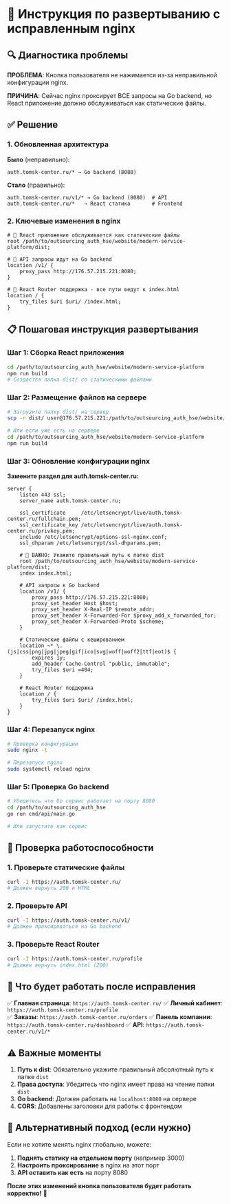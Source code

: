 # 🚀 Инструкция по развертыванию с исправленным nginx

## 🔍 Диагностика проблемы

**ПРОБЛЕМА**: Кнопка пользователя не нажимается из-за неправильной конфигурации nginx.

**ПРИЧИНА**: Сейчас nginx проксирует ВСЕ запросы на Go backend, но React приложение должно обслуживаться как статические файлы.

## ✅ Решение

### 1. Обновленная архитектура

**Было** (неправильно):
```
auth.tomsk-center.ru/* → Go backend (8080)
```

**Стало** (правильно):
```
auth.tomsk-center.ru/v1/* → Go backend (8080)  # API
auth.tomsk-center.ru/*   → React статика       # Frontend
```

### 2. Ключевые изменения в nginx

```nginx
# 📁 React приложение обслуживается как статические файлы
root /path/to/outsourcing_auth_hse/website/modern-service-platform/dist;

# 🔌 API запросы идут на Go backend  
location /v1/ {
    proxy_pass http://176.57.215.221:8080;
}

# 🔄 React Router поддержка - все пути ведут к index.html
location / {
    try_files $uri $uri/ /index.html;
}
```

## 📋 Пошаговая инструкция развертывания

### Шаг 1: Сборка React приложения
```bash
cd /path/to/outsourcing_auth_hse/website/modern-service-platform
npm run build
# Создастся папка dist/ со статическими файлами
```

### Шаг 2: Размещение файлов на сервере
```bash
# Загрузите папку dist/ на сервер
scp -r dist/ user@176.57.215.221:/path/to/outsourcing_auth_hse/website/modern-service-platform/

# Или если уже есть на сервере
cd /path/to/outsourcing_auth_hse/website/modern-service-platform
npm run build
```

### Шаг 3: Обновление конфигурации nginx

**Замените раздел для auth.tomsk-center.ru:**

```nginx
server {
    listen 443 ssl;
    server_name auth.tomsk-center.ru;

    ssl_certificate     /etc/letsencrypt/live/auth.tomsk-center.ru/fullchain.pem;
    ssl_certificate_key /etc/letsencrypt/live/auth.tomsk-center.ru/privkey.pem;
    include /etc/letsencrypt/options-ssl-nginx.conf;
    ssl_dhparam /etc/letsencrypt/ssl-dhparams.pem;

    # 🎯 ВАЖНО: Укажите правильный путь к папке dist
    root /path/to/outsourcing_auth_hse/website/modern-service-platform/dist;
    index index.html;

    # API запросы к Go backend
    location /v1/ {
        proxy_pass http://176.57.215.221:8080;
        proxy_set_header Host $host;
        proxy_set_header X-Real-IP $remote_addr;
        proxy_set_header X-Forwarded-For $proxy_add_x_forwarded_for;
        proxy_set_header X-Forwarded-Proto $scheme;
    }

    # Статические файлы с кешированием
    location ~* \.(js|css|png|jpg|jpeg|gif|ico|svg|woff|woff2|ttf|eot)$ {
        expires 1y;
        add_header Cache-Control "public, immutable";
        try_files $uri =404;
    }

    # React Router поддержка
    location / {
        try_files $uri $uri/ /index.html;
    }
}
```

### Шаг 4: Перезапуск nginx
```bash
# Проверка конфигурации
sudo nginx -t

# Перезапуск nginx
sudo systemctl reload nginx
```

### Шаг 5: Проверка Go backend
```bash
# Убедитесь что Go сервис работает на порту 8080
cd /path/to/outsourcing_auth_hse
go run cmd/api/main.go

# Или запустите как сервис
```

## 🧪 Проверка работоспособности

### 1. Проверьте статические файлы
```bash
curl -I https://auth.tomsk-center.ru/
# Должен вернуть 200 и HTML
```

### 2. Проверьте API
```bash
curl -I https://auth.tomsk-center.ru/v1/
# Должен проксироваться на Go backend
```

### 3. Проверьте React Router
```bash
curl -I https://auth.tomsk-center.ru/profile
# Должен вернуть index.html (200)
```

## 🎯 Что будет работать после исправления

✅ **Главная страница**: `https://auth.tomsk-center.ru/`
✅ **Личный кабинет**: `https://auth.tomsk-center.ru/profile`  
✅ **Заказы**: `https://auth.tomsk-center.ru/orders`
✅ **Панель компании**: `https://auth.tomsk-center.ru/dashboard`
✅ **API**: `https://auth.tomsk-center.ru/v1/*`

## ⚠️ Важные моменты

1. **Путь к dist**: Обязательно укажите правильный абсолютный путь к папке `dist`
2. **Права доступа**: Убедитесь что nginx имеет права на чтение папки `dist`
3. **Go backend**: Должен работать на `localhost:8080` на сервере
4. **CORS**: Добавлены заголовки для работы с фронтендом

## 🔧 Альтернативный подход (если нужно)

Если не хотите менять nginx глобально, можете:

1. **Поднять статику на отдельном порту** (например 3000)
2. **Настроить проксирование** в nginx на этот порт
3. **API оставить как есть** на порту 8080

**После этих изменений кнопка пользователя будет работать корректно!** 🎉